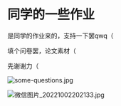 # 同学的一些作业

是同学的作业来的，支持一下罢qwq（

填个问卷罢，论文素材（

先谢谢力（

![some-questions.jpg](https://s2.loli.net/2022/10/02/8wuENhgcRKivbFx.jpg)

![微信图片_20221002202133.jpg](https://s2.loli.net/2022/10/02/8ZHWkdL3syi4YBG.jpg)
